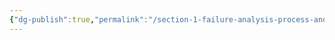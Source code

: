 ```yaml
---
{"dg-publish":true,"permalink":"/section-1-failure-analysis-process-and-management/5-failure-analysis-laboratory-management-principles-and-practices/"}
---
```


